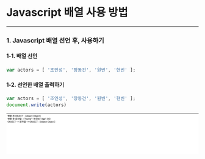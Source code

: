 Javascript 배열 사용 방법
============   
* * *   

### 1. Javascript 배열 선언 후, 사용하기
#### 1-1. 배열 선언
``` javascript
var actors = [ '조인성', '장동건', '원빈', '현빈' ];
```
#### 1-2. 선언한 배열 출력하기
``` javascript
var actors = [ '조인성', '장동건', '원빈', '현빈' ];
document.write(actors)
```

![ex_screenshot](./assets//javascript-json-before.png)